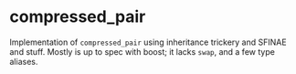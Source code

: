 # compressed_pair

Implementation of `compressed_pair` using inheritance trickery and SFINAE and stuff.  Mostly is up to spec with boost; it lacks `swap`, and a few type aliases.
